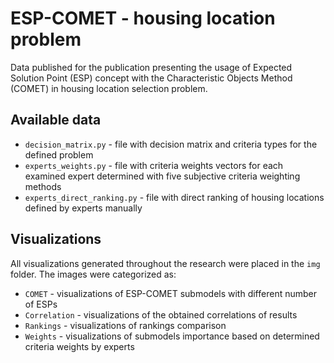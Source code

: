 # ESP-COMET - housing location problem

Data published for the publication presenting the usage of Expected Solution Point (ESP) concept with the Characteristic Objects Method (COMET) in housing location selection problem.

## Available data

- `decision_matrix.py` - file with decision matrix and criteria types for the defined problem
- `experts_weights.py` - file with criteria weights vectors for each examined expert determined with five subjective criteria weighting methods
- `experts_direct_ranking.py` - file with direct ranking of housing locations defined by experts manually

## Visualizations

All visualizations generated throughout the research were placed in the `img` folder. The images were categorized as:

- `COMET` - visualizations of ESP-COMET submodels with different number of ESPs
- `Correlation` - visualizations of the obtained correlations of results
- `Rankings` - visualizations of rankings comparison
- `Weights` - visualizations of submodels importance based on determined criteria weights by experts

